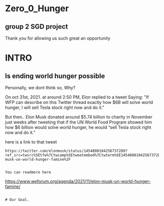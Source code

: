 # Zero_0_Hunger
## group 2 SGD project
Thank you for allowing us such great an opportunity

# INTRO
## Is ending world hunger possible
Personally, we dont think so, Why?


On oct 31st, 2021. at around 2:50 PM, Elon replied to a tweet Saying:
"If WFP can describe on this Twitter thread exactly
 how $6B will solve world hunger, I will sell Tesla stock right now and do it."

But then..
 Elon Musk donated around $5.74 billion to charity in November
 just weeks after tweeting that if the UN World Food Program showed
 him how $6 billion would solve world hunger, he would “sell Tesla stock right now and do it.”

here is a link to that tweet
```
https://twitter.com/elonmusk/status/1454808104256737289?ref_src=twsrc%5Etfw%7Ctwcamp%5Etweetembed%7Ctwterm%5E1454808104256737289%7Ctwgr%5Edc9fe6755ceec10aaa87222d323709cd1ea3f398%7Ctwcon%5Es1_&ref_url=https%3A%2F%2Fwww.weforum.org%2Fagenda%2F2021%2F11%2Felon-musk-un-world-hunger-famine%2F


You can readmore here
```
https://www.weforum.org/agenda/2021/11/elon-musk-un-world-hunger-famine/
```

# Our Goal.

